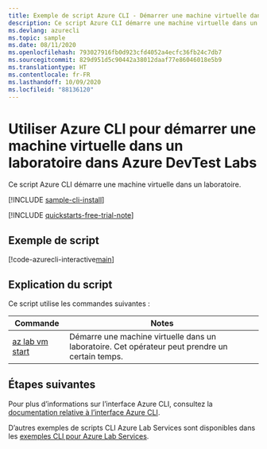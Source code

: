 ```yaml
---
title: Exemple de script Azure CLI - Démarrer une machine virtuelle dans un laboratoire | Microsoft Docs
description: Ce script Azure CLI démarre une machine virtuelle dans un laboratoire dans Azure DevTest Labs.
ms.devlang: azurecli
ms.topic: sample
ms.date: 08/11/2020
ms.openlocfilehash: 793027916fb0d923cfd4052a4ecfc36fb24c7db7
ms.sourcegitcommit: 829d951d5c90442a38012daaf77e86046018e5b9
ms.translationtype: HT
ms.contentlocale: fr-FR
ms.lasthandoff: 10/09/2020
ms.locfileid: "88136120"
---
```

# <a name="use-azure-cli-to-start-a-virtual-machine-in-a-lab-in-azure-devtest-labs"></a>Utiliser Azure CLI pour démarrer une machine virtuelle dans un laboratoire dans Azure DevTest Labs

Ce script Azure CLI démarre une machine virtuelle dans un laboratoire. 

[!INCLUDE [sample-cli-install](../../../includes/sample-cli-install.md)]

[!INCLUDE [quickstarts-free-trial-note](../../../includes/quickstarts-free-trial-note.md)]

## <a name="sample-script"></a>Exemple de script

[!code-azurecli-interactive[main](../../../cli_scripts/devtest-lab/start-connect-virtual-machine-in-lab/start-connect-virtual-machine-in-lab.sh "Start a VM")]


## <a name="script-explanation"></a>Explication du script

Ce script utilise les commandes suivantes :

| Commande | Notes |
|---|---|
| [az lab vm start](/cli/azure/lab/vm?view=azure-cli-latest#az-lab-vm-start) | Démarre une machine virtuelle dans un laboratoire. Cet opérateur peut prendre un certain temps. |

## <a name="next-steps"></a>Étapes suivantes

Pour plus d’informations sur l’interface Azure CLI, consultez la [documentation relative à l’interface Azure CLI](/cli/azure).

D’autres exemples de scripts CLI Azure Lab Services sont disponibles dans les [exemples CLI pour Azure Lab Services](../samples-cli.md).
